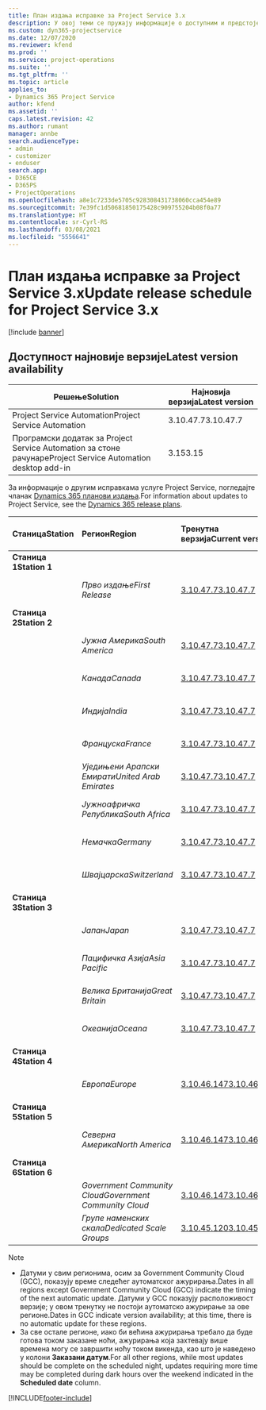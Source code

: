 ```yaml
---
title: План издања исправке за Project Service 3.x
description: У овој теми се пружају информације о доступним и предстојећим издањима услуге Dynamics 365 Project Service Automation.
ms.custom: dyn365-projectservice
ms.date: 12/07/2020
ms.reviewer: kfend
ms.prod: ''
ms.service: project-operations
ms.suite: ''
ms.tgt_pltfrm: ''
ms.topic: article
applies_to:
- Dynamics 365 Project Service
author: kfend
ms.assetid: ''
caps.latest.revision: 42
ms.author: rumant
manager: annbe
search.audienceType:
- admin
- customizer
- enduser
search.app:
- D365CE
- D365PS
- ProjectOperations
ms.openlocfilehash: a8e1c7233de5705c928308431738060cca454e89
ms.sourcegitcommit: 7e39fc1d50681850175428c909755204b08f0a77
ms.translationtype: HT
ms.contentlocale: sr-Cyrl-RS
ms.lasthandoff: 03/08/2021
ms.locfileid: "5556641"
---
```

# <a name="update-release-schedule-for-project-service-3x"></a><span data-ttu-id="76ebc-103">План издања исправке за Project Service 3.x</span><span class="sxs-lookup"><span data-stu-id="76ebc-103">Update release schedule for Project Service 3.x</span></span>

[!include [banner](../includes/psa-now-project-operations.md)]

## <a name="latest-version-availability"></a><span data-ttu-id="76ebc-104">Доступност најновије верзије</span><span class="sxs-lookup"><span data-stu-id="76ebc-104">Latest version availability</span></span>

| <span data-ttu-id="76ebc-105">Решење</span><span class="sxs-lookup"><span data-stu-id="76ebc-105">Solution</span></span>  | <span data-ttu-id="76ebc-106">Најновија верзија</span><span class="sxs-lookup"><span data-stu-id="76ebc-106">Latest version</span></span> |
|-------|----|
| <span data-ttu-id="76ebc-107">Project Service Automation</span><span class="sxs-lookup"><span data-stu-id="76ebc-107">Project Service Automation</span></span>    | <span data-ttu-id="76ebc-108">3.10.47.7</span><span class="sxs-lookup"><span data-stu-id="76ebc-108">3.10.47.7</span></span> |
| <span data-ttu-id="76ebc-109">Програмски додатак за Project Service Automation за стоне рачунаре</span><span class="sxs-lookup"><span data-stu-id="76ebc-109">Project Service Automation desktop add-in</span></span>                | <span data-ttu-id="76ebc-110">3.15</span><span class="sxs-lookup"><span data-stu-id="76ebc-110">3.15</span></span>          |

<span data-ttu-id="76ebc-111">За информације о другим исправкама услуге Project Service, погледајте чланак [Dynamics 365 планови издања](https://docs.microsoft.com/dynamics365/release-plans/).</span><span class="sxs-lookup"><span data-stu-id="76ebc-111">For information about updates to Project Service, see the [Dynamics 365 release plans](https://docs.microsoft.com/dynamics365/release-plans/).</span></span> 

| <span data-ttu-id="76ebc-112">Станица</span><span class="sxs-lookup"><span data-stu-id="76ebc-112">Station</span></span>  | <span data-ttu-id="76ebc-113">Регион</span><span class="sxs-lookup"><span data-stu-id="76ebc-113">Region</span></span> | <span data-ttu-id="76ebc-114">Тренутна верзија</span><span class="sxs-lookup"><span data-stu-id="76ebc-114">Current version</span></span> | <span data-ttu-id="76ebc-115">Следећа верзија</span><span class="sxs-lookup"><span data-stu-id="76ebc-115">Next version</span></span> |  <span data-ttu-id="76ebc-116">Планирани датум</span><span class="sxs-lookup"><span data-stu-id="76ebc-116">Scheduled date</span></span>
| :---   | :---   | :---   | :---   |:---   |         
|<span data-ttu-id="76ebc-117"><strong>Станица 1</strong></span><span class="sxs-lookup"><span data-stu-id="76ebc-117"><strong>Station 1</strong></span></span> | |  |  | |
| | <span data-ttu-id="76ebc-118"><i>Прво издање</i></span><span class="sxs-lookup"><span data-stu-id="76ebc-118"><i>First Release</i></span></span> | [<span data-ttu-id="76ebc-119">3.10.47.7</span><span class="sxs-lookup"><span data-stu-id="76ebc-119">3.10.47.7</span></span>](whats-new-ur-29.md) | <span data-ttu-id="76ebc-120">TBD</span><span class="sxs-lookup"><span data-stu-id="76ebc-120">TBD</span></span> | <span data-ttu-id="76ebc-121">2. април 2021.</span><span class="sxs-lookup"><span data-stu-id="76ebc-121">April 2, 2021</span></span>
|<span data-ttu-id="76ebc-122"><strong>Станица 2</strong></span><span class="sxs-lookup"><span data-stu-id="76ebc-122"><strong>Station 2</strong></span></span> | |  |  | |
| | <span data-ttu-id="76ebc-123"><i>Јужна Америка</i></span><span class="sxs-lookup"><span data-stu-id="76ebc-123"><i>South America</i></span></span> | [<span data-ttu-id="76ebc-124">3.10.47.7</span><span class="sxs-lookup"><span data-stu-id="76ebc-124">3.10.47.7</span></span>](whats-new-ur-29.md) | <span data-ttu-id="76ebc-125">TBD</span><span class="sxs-lookup"><span data-stu-id="76ebc-125">TBD</span></span> | <span data-ttu-id="76ebc-126">2. април 2021.</span><span class="sxs-lookup"><span data-stu-id="76ebc-126">April 2, 2021</span></span>
| | <span data-ttu-id="76ebc-127"><i>Канада</i></span><span class="sxs-lookup"><span data-stu-id="76ebc-127"><i>Canada</i></span></span> | [<span data-ttu-id="76ebc-128">3.10.47.7</span><span class="sxs-lookup"><span data-stu-id="76ebc-128">3.10.47.7</span></span>](whats-new-ur-29.md) | <span data-ttu-id="76ebc-129">TBD</span><span class="sxs-lookup"><span data-stu-id="76ebc-129">TBD</span></span> | <span data-ttu-id="76ebc-130">2. април 2021.</span><span class="sxs-lookup"><span data-stu-id="76ebc-130">April 2, 2021</span></span>
| | <span data-ttu-id="76ebc-131"><i>Индија</i></span><span class="sxs-lookup"><span data-stu-id="76ebc-131"><i>India</i></span></span> | [<span data-ttu-id="76ebc-132">3.10.47.7</span><span class="sxs-lookup"><span data-stu-id="76ebc-132">3.10.47.7</span></span>](whats-new-ur-29.md) | <span data-ttu-id="76ebc-133">TBD</span><span class="sxs-lookup"><span data-stu-id="76ebc-133">TBD</span></span> | <span data-ttu-id="76ebc-134">2. април 2021.</span><span class="sxs-lookup"><span data-stu-id="76ebc-134">April 2, 2021</span></span>
| | <span data-ttu-id="76ebc-135"><i>Француска</i></span><span class="sxs-lookup"><span data-stu-id="76ebc-135"><i>France</i></span></span> | [<span data-ttu-id="76ebc-136">3.10.47.7</span><span class="sxs-lookup"><span data-stu-id="76ebc-136">3.10.47.7</span></span>](whats-new-ur-29.md) | <span data-ttu-id="76ebc-137">TBD</span><span class="sxs-lookup"><span data-stu-id="76ebc-137">TBD</span></span> | <span data-ttu-id="76ebc-138">2. април 2021.</span><span class="sxs-lookup"><span data-stu-id="76ebc-138">April 2, 2021</span></span>
| | <span data-ttu-id="76ebc-139"><i>Уједињени Арапски Емирати</i></span><span class="sxs-lookup"><span data-stu-id="76ebc-139"><i>United Arab Emirates</i></span></span> | [<span data-ttu-id="76ebc-140">3.10.47.7</span><span class="sxs-lookup"><span data-stu-id="76ebc-140">3.10.47.7</span></span>](whats-new-ur-29.md) | <span data-ttu-id="76ebc-141">TBD</span><span class="sxs-lookup"><span data-stu-id="76ebc-141">TBD</span></span> | <span data-ttu-id="76ebc-142">2. април 2021.</span><span class="sxs-lookup"><span data-stu-id="76ebc-142">April 2, 2021</span></span>
| | <span data-ttu-id="76ebc-143"><i>Јужноафричка Република</i></span><span class="sxs-lookup"><span data-stu-id="76ebc-143"><i>South Africa</i></span></span> | [<span data-ttu-id="76ebc-144">3.10.47.7</span><span class="sxs-lookup"><span data-stu-id="76ebc-144">3.10.47.7</span></span>](whats-new-ur-29.md) | <span data-ttu-id="76ebc-145">TBD</span><span class="sxs-lookup"><span data-stu-id="76ebc-145">TBD</span></span> | <span data-ttu-id="76ebc-146">2. април 2021.</span><span class="sxs-lookup"><span data-stu-id="76ebc-146">April 2, 2021</span></span>
| | <span data-ttu-id="76ebc-147"><i>Немачка</i></span><span class="sxs-lookup"><span data-stu-id="76ebc-147"><i>Germany</i></span></span> | [<span data-ttu-id="76ebc-148">3.10.47.7</span><span class="sxs-lookup"><span data-stu-id="76ebc-148">3.10.47.7</span></span>](whats-new-ur-29.md) | <span data-ttu-id="76ebc-149">TBD</span><span class="sxs-lookup"><span data-stu-id="76ebc-149">TBD</span></span> | <span data-ttu-id="76ebc-150">2. април 2021.</span><span class="sxs-lookup"><span data-stu-id="76ebc-150">April 2, 2021</span></span>
| | <span data-ttu-id="76ebc-151"><i>Швајцарска</i></span><span class="sxs-lookup"><span data-stu-id="76ebc-151"><i>Switzerland</i></span></span> | [<span data-ttu-id="76ebc-152">3.10.47.7</span><span class="sxs-lookup"><span data-stu-id="76ebc-152">3.10.47.7</span></span>](whats-new-ur-29.md) | <span data-ttu-id="76ebc-153">TBD</span><span class="sxs-lookup"><span data-stu-id="76ebc-153">TBD</span></span> | <span data-ttu-id="76ebc-154">2. април 2021.</span><span class="sxs-lookup"><span data-stu-id="76ebc-154">April 2, 2021</span></span>
|<span data-ttu-id="76ebc-155"><strong>Станица 3</strong></span><span class="sxs-lookup"><span data-stu-id="76ebc-155"><strong>Station 3</strong></span></span> | |  |  | |
| | <span data-ttu-id="76ebc-156"><i>Јапан</i></span><span class="sxs-lookup"><span data-stu-id="76ebc-156"><i>Japan</i></span></span> | [<span data-ttu-id="76ebc-157">3.10.47.7</span><span class="sxs-lookup"><span data-stu-id="76ebc-157">3.10.47.7</span></span>](whats-new-ur-29.md) | <span data-ttu-id="76ebc-158">TBD</span><span class="sxs-lookup"><span data-stu-id="76ebc-158">TBD</span></span> | <span data-ttu-id="76ebc-159">9. април 2021.</span><span class="sxs-lookup"><span data-stu-id="76ebc-159">April 9, 2021</span></span>
| | <span data-ttu-id="76ebc-160"><i>Пацифичка Азија</i></span><span class="sxs-lookup"><span data-stu-id="76ebc-160"><i>Asia Pacific</i></span></span> | [<span data-ttu-id="76ebc-161">3.10.47.7</span><span class="sxs-lookup"><span data-stu-id="76ebc-161">3.10.47.7</span></span>](whats-new-ur-29.md) | <span data-ttu-id="76ebc-162">TBD</span><span class="sxs-lookup"><span data-stu-id="76ebc-162">TBD</span></span> | <span data-ttu-id="76ebc-163">9. април 2021.</span><span class="sxs-lookup"><span data-stu-id="76ebc-163">April 9, 2021</span></span>
| | <span data-ttu-id="76ebc-164"><i>Велика Британија</i></span><span class="sxs-lookup"><span data-stu-id="76ebc-164"><i>Great Britain</i></span></span> | [<span data-ttu-id="76ebc-165">3.10.47.7</span><span class="sxs-lookup"><span data-stu-id="76ebc-165">3.10.47.7</span></span>](whats-new-ur-29.md) | <span data-ttu-id="76ebc-166">TBD</span><span class="sxs-lookup"><span data-stu-id="76ebc-166">TBD</span></span> | <span data-ttu-id="76ebc-167">9. април 2021.</span><span class="sxs-lookup"><span data-stu-id="76ebc-167">April 9, 2021</span></span>
| | <span data-ttu-id="76ebc-168"><i>Океанија</i></span><span class="sxs-lookup"><span data-stu-id="76ebc-168"><i>Oceana</i></span></span> | [<span data-ttu-id="76ebc-169">3.10.47.7</span><span class="sxs-lookup"><span data-stu-id="76ebc-169">3.10.47.7</span></span>](whats-new-ur-29.md) | <span data-ttu-id="76ebc-170">TBD</span><span class="sxs-lookup"><span data-stu-id="76ebc-170">TBD</span></span> | <span data-ttu-id="76ebc-171">9. април 2021.</span><span class="sxs-lookup"><span data-stu-id="76ebc-171">April 9, 2021</span></span>
|<span data-ttu-id="76ebc-172"><strong>Станица 4</strong></span><span class="sxs-lookup"><span data-stu-id="76ebc-172"><strong>Station 4</strong></span></span> | |  |  | |
| | <span data-ttu-id="76ebc-173"><i>Европа</i></span><span class="sxs-lookup"><span data-stu-id="76ebc-173"><i>Europe</i></span></span> | [<span data-ttu-id="76ebc-174">3.10.46.147</span><span class="sxs-lookup"><span data-stu-id="76ebc-174">3.10.46.147</span></span>](whats-new-ur-28-6.md) | [<span data-ttu-id="76ebc-175">3.10.47.7</span><span class="sxs-lookup"><span data-stu-id="76ebc-175">3.10.47.7</span></span>](whats-new-ur-29.md) | <span data-ttu-id="76ebc-176">12. март 2021.</span><span class="sxs-lookup"><span data-stu-id="76ebc-176">March 12, 2021</span></span>
|<span data-ttu-id="76ebc-177"><strong>Станица 5</strong></span><span class="sxs-lookup"><span data-stu-id="76ebc-177"><strong>Station 5</strong></span></span> | |  |  | |
| | <span data-ttu-id="76ebc-178"><i>Северна Америка</i></span><span class="sxs-lookup"><span data-stu-id="76ebc-178"><i>North America</i></span></span> | [<span data-ttu-id="76ebc-179">3.10.46.147</span><span class="sxs-lookup"><span data-stu-id="76ebc-179">3.10.46.147</span></span>](whats-new-ur-28-6.md) | [<span data-ttu-id="76ebc-180">3.10.47.7</span><span class="sxs-lookup"><span data-stu-id="76ebc-180">3.10.47.7</span></span>](whats-new-ur-29.md) | <span data-ttu-id="76ebc-181">19. март 2021.</span><span class="sxs-lookup"><span data-stu-id="76ebc-181">March 19, 2021</span></span>
|<span data-ttu-id="76ebc-182"><strong>Станица 6</strong></span><span class="sxs-lookup"><span data-stu-id="76ebc-182"><strong>Station 6</strong></span></span> | |  |  | |
| | <span data-ttu-id="76ebc-183"><i>Government Community Cloud</i></span><span class="sxs-lookup"><span data-stu-id="76ebc-183"><i>Government Community Cloud</i></span></span> | [<span data-ttu-id="76ebc-184">3.10.46.147</span><span class="sxs-lookup"><span data-stu-id="76ebc-184">3.10.46.147</span></span>](whats-new-ur-28-6.md) | [<span data-ttu-id="76ebc-185">3.10.47.7</span><span class="sxs-lookup"><span data-stu-id="76ebc-185">3.10.47.7</span></span>](whats-new-ur-29.md) | <span data-ttu-id="76ebc-186">19. март 2021.</span><span class="sxs-lookup"><span data-stu-id="76ebc-186">March 19, 2021</span></span>
| | <span data-ttu-id="76ebc-187"><i>Групе наменских скала</i></span><span class="sxs-lookup"><span data-stu-id="76ebc-187"><i>Dedicated Scale Groups</i></span></span> | [<span data-ttu-id="76ebc-188">3.10.45.120</span><span class="sxs-lookup"><span data-stu-id="76ebc-188">3.10.45.120</span></span>](whats-new-ur-27-6.md) | [<span data-ttu-id="76ebc-189">3.10.46.147</span><span class="sxs-lookup"><span data-stu-id="76ebc-189">3.10.46.147</span></span>](whats-new-ur-28-6.md) | <span data-ttu-id="76ebc-190">05. март 2021.</span><span class="sxs-lookup"><span data-stu-id="76ebc-190">March 05, 2021</span></span>

>[!Note]
> - <span data-ttu-id="76ebc-191">Датуми у свим регионима, осим за Government Community Cloud (GCC), показују време следећег аутоматског ажурирања.</span><span class="sxs-lookup"><span data-stu-id="76ebc-191">Dates in all regions except Government Community Cloud (GCC) indicate the timing of the next automatic update.</span></span> <span data-ttu-id="76ebc-192">Датуми у GCC показују расположивост верзије; у овом тренутку не постоји аутоматско ажурирање за ове регионе.</span><span class="sxs-lookup"><span data-stu-id="76ebc-192">Dates in GCC indicate version availability; at this time, there is no automatic update for these regions.</span></span>
> - <span data-ttu-id="76ebc-193">За све остале регионе, иако би већина ажурирања требало да буде готова током заказане ноћи, ажурирања која захтевају више времена могу се завршити ноћу током викенда, као што је наведено у колони **Заказани датум**.</span><span class="sxs-lookup"><span data-stu-id="76ebc-193">For all other regions, while most updates should be complete on the scheduled night, updates requiring more time may be completed during dark hours over the weekend indicated in the **Scheduled date** column.</span></span>


[!INCLUDE[footer-include](../includes/footer-banner.md)]
